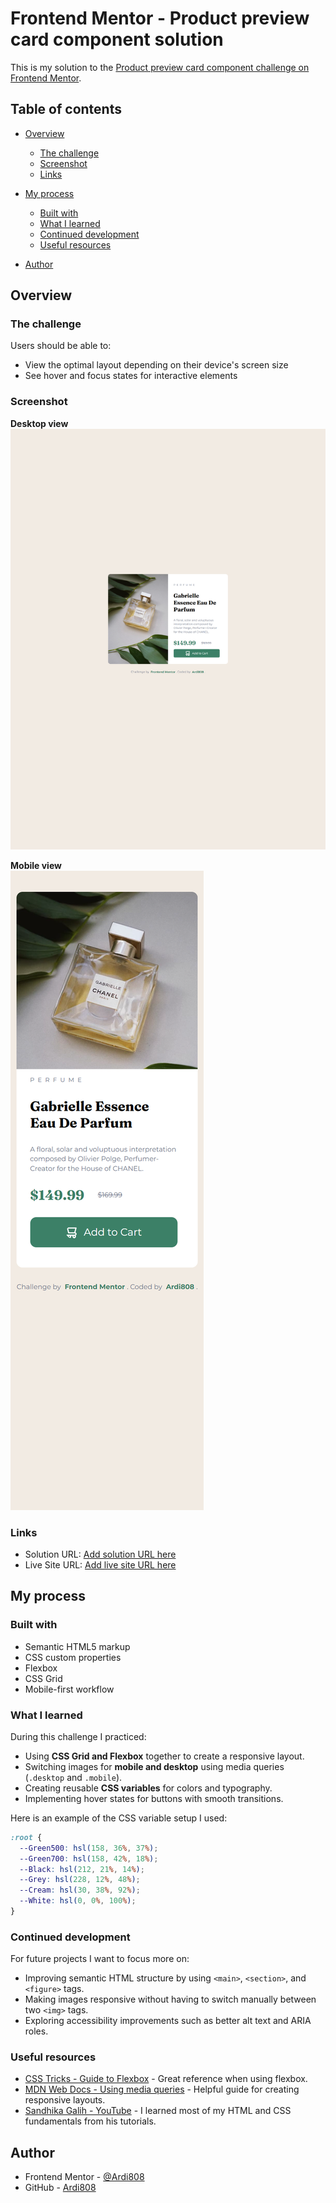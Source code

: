 # Frontend Mentor - Product preview card component solution

This is my solution to the [Product preview card component challenge on Frontend Mentor](https://www.frontendmentor.io/challenges/product-preview-card-component-GO7UmttRfa).

## Table of contents

* [Overview](#overview)

  * [The challenge](#the-challenge)
  * [Screenshot](#screenshot)
  * [Links](#links)
* [My process](#my-process)

  * [Built with](#built-with)
  * [What I learned](#what-i-learned)
  * [Continued development](#continued-development)
  * [Useful resources](#useful-resources)
* [Author](#author)

## Overview

### The challenge

Users should be able to:

* View the optimal layout depending on their device's screen size
* See hover and focus states for interactive elements

### Screenshot
**Desktop view**  
![](/images/screenshot/127.0.0.1_5500_index.html_(desktop).png)

**Mobile view**  
![](/images/screenshot/127.0.0.1_5500_index.html_(mobile).png)

### Links

* Solution URL: [Add solution URL here](-)
* Live Site URL: [Add live site URL here](-)

## My process

### Built with

* Semantic HTML5 markup
* CSS custom properties
* Flexbox
* CSS Grid
* Mobile-first workflow

### What I learned

During this challenge I practiced:

* Using **CSS Grid and Flexbox** together to create a responsive layout.
* Switching images for **mobile and desktop** using media queries (`.desktop` and `.mobile`).
* Creating reusable **CSS variables** for colors and typography.
* Implementing hover states for buttons with smooth transitions.

Here is an example of the CSS variable setup I used:

```css
:root {
  --Green500: hsl(158, 36%, 37%);
  --Green700: hsl(158, 42%, 18%);
  --Black: hsl(212, 21%, 14%);
  --Grey: hsl(228, 12%, 48%);
  --Cream: hsl(30, 38%, 92%);
  --White: hsl(0, 0%, 100%);
}
```

### Continued development

For future projects I want to focus more on:

* Improving semantic HTML structure by using `<main>`, `<section>`, and `<figure>` tags.
* Making images responsive without having to switch manually between two `<img>` tags.
* Exploring accessibility improvements such as better alt text and ARIA roles.

### Useful resources

* [CSS Tricks - Guide to Flexbox](https://css-tricks.com/snippets/css/a-guide-to-flexbox/) - Great reference when using flexbox.
* [MDN Web Docs - Using media queries](https://developer.mozilla.org/en-US/docs/Web/CSS/Media_Queries/Using_media_queries) - Helpful guide for creating responsive layouts.
* [Sandhika Galih - YouTube](https://www.youtube.com/c/WebProgrammingUNPAS) - I learned most of my HTML and CSS fundamentals from his tutorials.

## Author

* Frontend Mentor - [@Ardi808](https://www.frontendmentor.io/profile/Ardi808)
* GitHub - [Ardi808](https://github.com/Ardi808)

